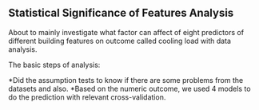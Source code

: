 Statistical Significance of Features Analysis
--

About to mainly investigate what factor can affect of eight predictors of different building features on outcome called cooling load with data analysis. 

The basic steps of analysis:

*Did the assumption tests to know if there are some problems from the datasets and also. 
*Based on the numeric outcome,  we used 4 models to do the prediction with relevant cross-validation.

